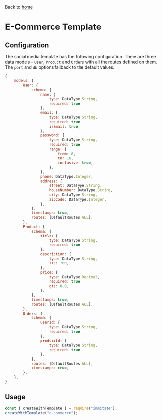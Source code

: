 Back to [home](../README.md)

# E-Commerce Template

## Configuration

The social media template has the following configuration. There are three data models - `User`, `Product` and `Orders` with all the routes defined on them. The `port` and `db` options fallback to the default values.

```js
{
	models: {
		User: {
			schema: {
				name: {
					type: DataType.String,
					required: true,
				},
				email: {
					type: DataType.String,
					required: true,
					isEmail: true,
				},
				password: {
					type: DataType.String,
					required: true,
					range: {
						from: 8,
						to: 16,
						inclusive: true,
					},
				},
				phone: DataType.Integer,
				address: {
					street: DataType.String,
					houseNumber: DataType.String,
					city: DataType.String,
					zipCode: DataType.Integer,
				},
			},
			timestamps: true,
			routes: [DefaultRoutes.ALL],
		},
		Product: {
			schema: {
				title: {
					type: DataType.String,
					required: true,
				},
				description: {
					type: DataType.String,
					lte: 700,
				},
				price: {
					type: DataType.Decimal,
					required: true,
					gte: 0.0,
				},
			},
			timestamps: true,
			routes: [DefaultRoutes.ALL],
		},
		Orders: {
			schema: {
				userId: {
					type: DataType.String,
					required: true,
				},
				productId: {
					type: DataType.String,
					required: true,
				},
			},
			routes: [DefaultRoutes.ALL],
			timestamps: true,
		},
	},
}
```

## Usage

```js
const { createWithTemplate } = require("immitate");
createWithTemplate("e-commerce");
```
